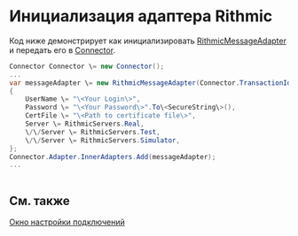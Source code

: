 # Инициализация адаптера Rithmic

Код ниже демонстрирует как инициализировать [RithmicMessageAdapter](../api/StockSharp.Rithmic.RithmicMessageAdapter.html) и передать его в [Connector](../api/StockSharp.Algo.Connector.html).

```cs
Connector Connector \= new Connector();				
...				
var messageAdapter \= new RithmicMessageAdapter(Connector.TransactionIdGenerator)
{
    UserName \= "\<Your Login\>",
    Password \= "\<Your Password\>".To\<SecureString\>(),
    CertFile \= "\<Path to certificate file\>",
    Server \= RithmicServers.Real,
    \/\/Server \= RithmicServers.Test,
    \/\/Server \= RithmicServers.Simulator,  
};
Connector.Adapter.InnerAdapters.Add(messageAdapter);
...	
							
```

## См. также

[Окно настройки подключений](API_UI_ConnectorWindow.md)

